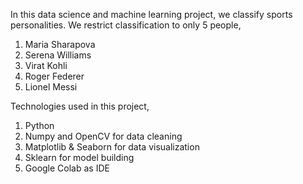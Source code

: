 In this data science and machine learning project, we classify sports personalities. We restrict classification to only 5 people,
1) Maria Sharapova
2) Serena Williams
3) Virat Kohli
4) Roger Federer
5) Lionel Messi

Technologies used in this project,
1. Python
2. Numpy and OpenCV for data cleaning
3. Matplotlib & Seaborn for data visualization
4. Sklearn for model building
5. Google Colab as IDE
